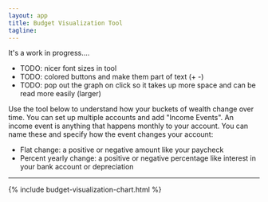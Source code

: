 ```yaml
---
layout: app
title: Budget Visualization Tool
tagline:
---
```


It's a work in progress....

*    TODO: nicer font sizes in tool
*    TODO: colored buttons and make them part of text (+ -)
*    TODO: pop out the graph on click so it takes up more space and can be read more easily (larger)

Use the tool below to understand how your buckets of wealth change over time.
You can set up multiple accounts and add "Income Events". An income event is
anything that happens monthly to your account. You can name these and specify
how the event changes your account:

*    Flat change: a positive or negative amount like your paycheck
*    Percent yearly change: a positive or negative percentage like interest
     in your bank account or depreciation

<hr />

{% include budget-visualization-chart.html %}
